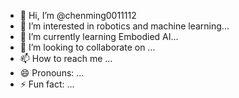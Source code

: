 - 👋 Hi, I’m @chenming0011112
- 👀 I’m interested in robotics and machine learning...
- 🌱 I’m currently learning Embodied AI...
- 💞️ I’m looking to collaborate on ...
- 📫 How to reach me ...
- 😄 Pronouns: ...
- ⚡ Fun fact: ...

<!---
chenming0011112/chenming0011112 is a ✨ special ✨ repository because its `README.md` (this file) appears on your GitHub profile.
You can click the Preview link to take a look at your changes.
--->
